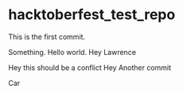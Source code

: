# hacktoberfest_test_repo

This is the first commit.

Something. Hello world. Hey Lawrence


Hey this should be a conflict
Hey
Another commit

Car
